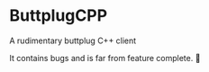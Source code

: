 # ButtplugCPP
A rudimentary buttplug C++ client

It contains bugs and is far from feature complete. 🐛

